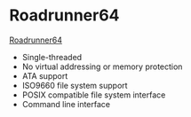 # Roadrunner64

[Roadrunner64](https://github.com/fwmiller/roadrunner64)

- Single-threaded
- No virtual addressing or memory protection
- ATA support
- ISO9660 file system support
- POSIX compatible file system interface
- Command line interface
